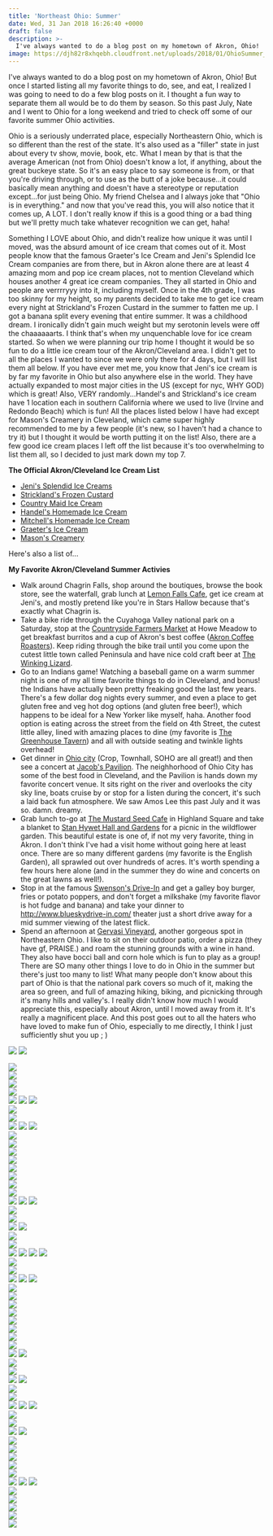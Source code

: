 ```yaml
---
title: 'Northeast Ohio: Summer'
date: Wed, 31 Jan 2018 16:26:40 +0000
draft: false
description: >-
  I've always wanted to do a blog post on my hometown of Akron, Ohio!
image: https://djh82r8xhqebh.cloudfront.net/uploads/2018/01/OhioSummer_Blog-77.jpg
---
```


I've always wanted to do a blog post on my hometown of Akron, Ohio! But once I started listing all my favorite things to do, see, and eat, I realized I was going to need to do a few blog posts on it. I thought a fun way to separate them all would be to do them by season. So this past July, Nate and I went to Ohio for a long weekend and tried to check off some of our favorite summer Ohio activities.

Ohio is a seriously underrated place, especially Northeastern Ohio, which is so different than the rest of the state. It's also used as a "filler" state in just about every tv show, movie, book, etc. What I mean by that is that the average American (not from Ohio) doesn't know a lot, if anything, about the great buckeye state. So it's an easy place to say someone is from, or that you're driving through, or to use as the butt of a joke because...it could basically mean anything and doesn't have a stereotype or reputation except...for just being Ohio. My friend Chelsea and I always joke that "Ohio is in everything." and now that you've read this, you will also notice that it comes up, A LOT. I don't really know if this is a good thing or a bad thing but we'll pretty much take whatever recognition we can get, haha!

Something I LOVE about Ohio, and didn't realize how unique it was until I moved, was the absurd amount of ice cream that comes out of it. Most people know that the famous Graeter's Ice Cream and Jeni's Splendid Ice Cream companies are from there, but in Akron alone there are at least 4 amazing mom and pop ice cream places, not to mention Cleveland which houses another 4 great ice cream companies. They all started in Ohio and people are verrrryyy into it, including myself. Once in the 4th grade, I was too skinny for my height, so my parents decided to take me to get ice cream every night at Strickland's Frozen Custard in the summer to fatten me up. I got a banana split every evening that entire summer. It was a childhood dream. I ironically didn't gain much weight but my serotonin levels were off the chaaaaaarts. I think that's when my unquenchable love for ice cream started. So when we were planning our trip home I thought it would be so fun to do a little ice cream tour of the Akron/Cleveland area. I didn't get to all the places I wanted to since we were only there for 4 days, but I will list them all below. If you have ever met me, you know that Jeni's ice cream is by far my favorite in Ohio but also anywhere else in the world. They have actually expanded to most major cities in the US (except for nyc, WHY GOD) which is great! Also, VERY randomly...Handel's and Strickland's ice cream have 1 location each in southern California where we used to live (Irvine and Redondo Beach) which is fun! All the places listed below I have had except for Mason's Creamery in Cleveland, which came super highly recommended to me by a few people (it's new, so I haven't had a chance to try it) but I thought it would be worth putting it on the list! Also, there are a few good ice cream places I left off the list because it's too overwhelming to list them all, so I decided to just mark down my top 7.

**The Official Akron/Cleveland Ice Cream List**

- [Jeni's Splendid Ice Creams](https://www.instagram.com/jenisicecreams/?hl=en)
- [Strickland's Frozen Custard](https://www.mystricklands.com/)
- [Country Maid Ice Cream](http://www.countrymaidicecream.com/)
- [Handel's Homemade Ice Cream](http://www.handelsicecream.com/)
- [Mitchell's Homemade Ice Cream](https://www.instagram.com/mitchellsicecream/)
- [Graeter's Ice Cream](https://www.graeters.com/)
- [Mason's Creamery](https://www.instagram.com/masonscreamery/)

Here's also a list of...

**My Favorite Akron/Cleveland Summer Activies**

- Walk around Chagrin Falls, shop around the boutiques, browse the book store, see the waterfall, grab lunch at [Lemon Falls Cafe](https://lemonfalls.com/), get ice cream at Jeni's, and mostly pretend like you're in Stars Hallow because that's exactly what Chagrin is.
- Take a bike ride through the Cuyahoga Valley national park on a Saturday, stop at the [Countryside Farmers Market](https://www.instagram.com/countrysideconservancy/) at Howe Meadow to get breakfast burritos and a cup of Akron's best coffee ([Akron Coffee Roasters](https://www.instagram.com/akroncoffeeroasters/?hl=en)). Keep riding through the bike trail until you come upon the cutest little town called Peninsula and have nice cold craft beer at [The Winking Lizard](https://www.instagram.com/winkinglizardtavern/).
- Go to an Indians game! Watching a baseball game on a warm summer night is one of my all time favorite things to do in Cleveland, and bonus! the Indians have actually been pretty freaking good the last few years. There's a few dollar dog nights every summer, and even a place to get gluten free and veg hot dog options (and gluten free beer!), which happens to be ideal for a New Yorker like myself, haha. Another food option is eating across the street from the field on 4th Street, the cutest little alley, lined with amazing places to dine (my favorite is [The Greenhouse Tavern](https://www.instagram.com/thegreenhousetavern/)) and all with outside seating and twinkle lights overhead!
- Get dinner in [Ohio city](http://www.ohiocity.org/) (Crop, Townhall, SOHO are all great!) and then see a concert at [Jacob's Pavilion](https://www.instagram.com/jacobspavilion/?hl=en). The neighhorhood of Ohio City has some of the best food in Cleveland, and the Pavilion is hands down my favorite concert venue. It sits right on the river and overlooks the city sky line, boats cruise by or stop for a listen during the concert, it's such a laid back fun atmosphere. We saw Amos Lee this past July and it was so. damn. dreamy.
- Grab lunch to-go at [The Mustard Seed Cafe](http://www.mustardseedmarket.com/) in Highland Square and take a blanket to [Stan Hywet Hall and Gardens](http://www.stanhywet.org/) for a picnic in the wildflower garden. This beautiful estate is one of, if not my very favorite, thing in Akron. I don't think I've had a visit home without going here at least once. There are so many different gardens (my favorite is the English Garden), all sprawled out over hundreds of acres. It's worth spending a few hours here alone (and in the summer they do wine and concerts on the great lawns as well!).
- Stop in at the famous [Swenson's Drive-In](https://www.instagram.com/swensonsdrivein/?hl=en) and get a galley boy burger, fries or potato poppers, and don't forget a milkshake (my favorite flavor is hot fudge and banana) and take your dinner to http://www.blueskydrive-in.com/ theater just a short drive away for a mid summer viewing of the latest flick.
- Spend an afternoon at [Gervasi Vineyard](https://www.instagram.com/gervasivineyard/?hl=en), another gorgeous spot in Northeastern Ohio. I like to sit on their outdoor patio, order a pizza (they have gf, PRAISE.) and roam the stunning grounds with a wine in hand. They also have bocci ball and corn hole which is fun to play as a group! There are SO many other things I love to do in Ohio in the summer but there's just too many to list! What many people don't know about this part of Ohio is that the national park covers so much of it, making the area so green, and full of amazing hiking, biking, and picnicking through it's many hills and valley's. I really didn't know how much I would appreciate this, especially about Akron, until I moved away from it. It's really a magnificent place. And this post goes out to all the haters who have loved to make fun of Ohio, especially to me directly, I think I just sufficiently shut you up ; )

![](https://djh82r8xhqebh.cloudfront.net/uploads/2018/01/OhioSummer_Blog-77.jpg) ![](https://djh82r8xhqebh.cloudfront.net/uploads/2018/01/OhioSummer_Blog-2.jpg) <div class="flex-ns mhn2-ns mb3"> <div class="ph2-ns w-50-ns"> ![](https://djh82r8xhqebh.cloudfront.net/uploads/2018/01/OhioSummer_Blog-5.jpg)</div> <div class="ph2-ns w-50-ns"> ![](https://djh82r8xhqebh.cloudfront.net/uploads/2018/01/OhioSummer_Blog-1.jpg)</div> </div> <div class="flex-ns mhn2-ns mb3"> <div class="ph2-ns w-50-ns"> ![](https://djh82r8xhqebh.cloudfront.net/uploads/2018/01/OhioSummer_Blog-3.jpg)</div> <div class="ph2-ns w-50-ns"> ![](https://djh82r8xhqebh.cloudfront.net/uploads/2018/01/OhioSummer_Blog-4.jpg)</div> </div> ![](https://djh82r8xhqebh.cloudfront.net/uploads/2018/01/OhioSummer_Blog-13.jpg) ![](https://djh82r8xhqebh.cloudfront.net/uploads/2018/01/OhioSummer_Blog-11.jpg) ![](https://djh82r8xhqebh.cloudfront.net/uploads/2018/01/OhioSummer_Blog-12.jpg) <div class="flex-ns mhn2-ns mb3"> <div class="ph2-ns w-50-ns"> ![](https://djh82r8xhqebh.cloudfront.net/uploads/2018/01/OhioSummer_Blog-10.jpg)</div> <div class="ph2-ns w-50-ns"> ![](https://djh82r8xhqebh.cloudfront.net/uploads/2018/01/OhioSummer_Blog-6.jpg)</div> </div> ![](https://djh82r8xhqebh.cloudfront.net/uploads/2018/01/OhioSummer_Blog-7.jpg) ![](https://djh82r8xhqebh.cloudfront.net/uploads/2018/01/OhioSummer_Blog-9.jpg) ![](https://djh82r8xhqebh.cloudfront.net/uploads/2018/01/OhioSummer_Blog-14.jpg) <div class="flex-ns mhn2-ns mb3"> <div class="ph2-ns w-50-ns"> ![](https://djh82r8xhqebh.cloudfront.net/uploads/2018/01/OhioSummer_Blog-15.jpg)</div> <div class="ph2-ns w-50-ns"> ![](https://djh82r8xhqebh.cloudfront.net/uploads/2018/01/OhioSummer_Blog-20.jpg)</div> </div> ![](https://djh82r8xhqebh.cloudfront.net/uploads/2018/01/OhioSummer_Blog-18.jpg) <div class="flex-ns mhn2-ns mb3"> <div class="ph2-ns w-50-ns"> ![](https://djh82r8xhqebh.cloudfront.net/uploads/2018/01/OhioSummer_Blog-19.jpg)</div> <div class="ph2-ns w-50-ns"> ![](https://djh82r8xhqebh.cloudfront.net/uploads/2018/01/OhioSummer_Blog-17.jpg)</div> </div> ![](https://djh82r8xhqebh.cloudfront.net/uploads/2018/01/OhioSummer_Blog-22.jpg) <div class="flex-ns mhn2-ns mb3"> <div class="ph2-ns w-50-ns"> ![](https://djh82r8xhqebh.cloudfront.net/uploads/2018/01/OhioSummer_Blog-21.jpg)</div> <div class="ph2-ns w-50-ns"> ![](https://djh82r8xhqebh.cloudfront.net/uploads/2018/01/OhioSummer_Blog-26.jpg)</div> </div> ![](https://djh82r8xhqebh.cloudfront.net/uploads/2018/01/OhioSummer_Blog-28.jpg) ![](https://djh82r8xhqebh.cloudfront.net/uploads/2018/01/OhioSummer_Blog-25.jpg) ![](https://djh82r8xhqebh.cloudfront.net/uploads/2018/01/OhioSummer_Blog-27.jpg) <div class="flex-ns mhn2-ns mb3"> <div class="ph2-ns w-50-ns"> ![](https://djh82r8xhqebh.cloudfront.net/uploads/2018/01/OhioSummer_Blog-30.jpg)</div> <div class="ph2-ns w-50-ns"> ![](https://djh82r8xhqebh.cloudfront.net/uploads/2018/01/OhioSummer_Blog-29.jpg)</div> </div> ![](https://djh82r8xhqebh.cloudfront.net/uploads/2018/01/OhioSummer_Blog-32.jpg) ![](https://djh82r8xhqebh.cloudfront.net/uploads/2018/01/OhioSummer_Blog-33.jpg) <div class="flex-ns mhn2-ns mb3"> <div class="ph2-ns w-50-ns"> ![](https://djh82r8xhqebh.cloudfront.net/uploads/2018/01/OhioSummer_Blog-34.jpg)</div> <div class="ph2-ns w-50-ns"> ![](https://djh82r8xhqebh.cloudfront.net/uploads/2018/01/OhioSummer_Blog-35.jpg)</div> </div> ![](https://djh82r8xhqebh.cloudfront.net/uploads/2018/01/OhioSummer_Blog-36.jpg) ![](https://djh82r8xhqebh.cloudfront.net/uploads/2018/01/OhioSummer_Blog-37.jpg) ![](https://djh82r8xhqebh.cloudfront.net/uploads/2018/01/OhioSummer_Blog-38.jpg) ![](https://djh82r8xhqebh.cloudfront.net/uploads/2018/01/OhioSummer_Blog-39.jpg) <div class="flex-ns mhn2-ns mb3"> <div class="ph2-ns w-50-ns"> ![](https://djh82r8xhqebh.cloudfront.net/uploads/2018/01/OhioSummer_Blog-42.jpg)</div> <div class="ph2-ns w-50-ns"> ![](https://djh82r8xhqebh.cloudfront.net/uploads/2018/01/OhioSummer_Blog-41.jpg)</div> </div> ![](https://djh82r8xhqebh.cloudfront.net/uploads/2018/01/OhioSummer_Blog-40.jpg) ![](https://djh82r8xhqebh.cloudfront.net/uploads/2018/01/OhioSummer_Blog-46.jpg) ![](https://djh82r8xhqebh.cloudfront.net/uploads/2018/01/OhioSummer_Blog-49.jpg) <div class="flex-ns mhn2-ns mb3"> <div class="ph2-ns w-50-ns"> ![](https://djh82r8xhqebh.cloudfront.net/uploads/2018/01/OhioSummer_Blog-50.jpg)</div> <div class="ph2-ns w-50-ns"> ![](https://djh82r8xhqebh.cloudfront.net/uploads/2018/01/OhioSummer_Blog-48.jpg)</div> </div> ![](https://djh82r8xhqebh.cloudfront.net/uploads/2018/01/OhioSummer_Blog-53.jpg) <div class="flex-ns mhn2-ns mb3"> <div class="ph2-ns w-50-ns"> ![](https://djh82r8xhqebh.cloudfront.net/uploads/2018/01/OhioSummer_Blog-51.jpg)</div> <div class="ph2-ns w-50-ns"> ![](https://djh82r8xhqebh.cloudfront.net/uploads/2018/01/OhioSummer_Blog-52.jpg)</div> </div> ![](https://djh82r8xhqebh.cloudfront.net/uploads/2018/01/OhioSummer_Blog-59.jpg) <div class="flex-ns mhn2-ns mb3"> <div class="ph2-ns w-50-ns"> ![](https://djh82r8xhqebh.cloudfront.net/uploads/2018/01/OhioSummer_Blog-54.jpg)</div> <div class="ph2-ns w-50-ns"> ![](https://djh82r8xhqebh.cloudfront.net/uploads/2018/01/OhioSummer_Blog-55.jpg)</div> </div> ![](https://djh82r8xhqebh.cloudfront.net/uploads/2018/01/OhioSummer_Blog-58.jpg) ![](https://djh82r8xhqebh.cloudfront.net/uploads/2018/01/OhioSummer_Blog-44.jpg) <div class="flex-ns mhn2-ns mb3"> <div class="ph2-ns w-50-ns"> ![](https://djh82r8xhqebh.cloudfront.net/uploads/2018/01/OhioSummer_Blog-43.jpg)</div> <div class="ph2-ns w-50-ns"> ![](https://djh82r8xhqebh.cloudfront.net/uploads/2018/01/OhioSummer_Blog-45.jpg)</div> </div> ![](https://djh82r8xhqebh.cloudfront.net/uploads/2018/01/OhioSummer_Blog-60.jpg) ![](https://djh82r8xhqebh.cloudfront.net/uploads/2018/01/OhioSummer_Blog-61.jpg) <div class="flex-ns mhn2-ns mb3"> <div class="ph2-ns w-50-ns"> ![](https://djh82r8xhqebh.cloudfront.net/uploads/2018/01/OhioSummer_Blog-64.jpg)</div> <div class="ph2-ns w-50-ns"> ![](https://djh82r8xhqebh.cloudfront.net/uploads/2018/01/OhioSummer_Blog-68.jpg)</div> </div> ![](https://djh82r8xhqebh.cloudfront.net/uploads/2018/01/OhioSummer_Blog-65.jpg) ![](https://djh82r8xhqebh.cloudfront.net/uploads/2018/01/OhioSummer_Blog-66.jpg) ![](https://djh82r8xhqebh.cloudfront.net/uploads/2018/01/OhioSummer_Blog-63.jpg) <div class="flex-ns mhn2-ns mb3"> <div class="ph2-ns w-50-ns"> ![](https://djh82r8xhqebh.cloudfront.net/uploads/2018/01/OhioSummer_Blog-67.jpg)</div> <div class="ph2-ns w-50-ns"> ![](https://djh82r8xhqebh.cloudfront.net/uploads/2018/01/OhioSummer_Blog-70.jpg)</div> </div> ![](https://djh82r8xhqebh.cloudfront.net/uploads/2018/01/OhioSummer_Blog-71.jpg) ![](https://djh82r8xhqebh.cloudfront.net/uploads/2018/01/OhioSummer_Blog-72.jpg) <div class="flex-ns mhn2-ns mb3"> <div class="ph2-ns w-50-ns"> ![](https://djh82r8xhqebh.cloudfront.net/uploads/2018/01/OhioSummer_Blog-73.jpg)</div> <div class="ph2-ns w-50-ns"> ![](https://djh82r8xhqebh.cloudfront.net/uploads/2018/01/OhioSummer_Blog-75.jpg)</div> </div> ![](https://djh82r8xhqebh.cloudfront.net/uploads/2018/01/OhioSummer_Blog-78.jpg) <div class="flex-ns mhn2-ns mb3"> <div class="ph2-ns w-50-ns"> ![](https://djh82r8xhqebh.cloudfront.net/uploads/2018/01/OhioSummer_Blog-81.jpg)</div> <div class="ph2-ns w-50-ns"> ![](https://djh82r8xhqebh.cloudfront.net/uploads/2018/01/OhioSummer_Blog-80.jpg)</div> </div> ![](https://djh82r8xhqebh.cloudfront.net/uploads/2018/01/OhioSummer_Blog-82.jpg) ![](https://djh82r8xhqebh.cloudfront.net/uploads/2018/01/OhioSummer_Blog-83.jpg) ![](https://djh82r8xhqebh.cloudfront.net/uploads/2018/01/OhioSummer_Blog-87.jpg) <div class="flex-ns mhn2-ns mb3"> <div class="ph2-ns w-50-ns"> ![](https://djh82r8xhqebh.cloudfront.net/uploads/2018/01/OhioSummer_Blog-92.jpg)</div> <div class="ph2-ns w-50-ns"> ![](https://djh82r8xhqebh.cloudfront.net/uploads/2018/01/OhioSummer_Blog-89.jpg)</div> </div> ![](https://djh82r8xhqebh.cloudfront.net/uploads/2018/01/OhioSummer_Blog-93.jpg) <div class="flex-ns mhn2-ns mb3"> <div class="ph2-ns w-50-ns"> ![](https://djh82r8xhqebh.cloudfront.net/uploads/2018/01/OhioSummer_Blog-90.jpg)</div> <div class="ph2-ns w-50-ns"> ![](https://djh82r8xhqebh.cloudfront.net/uploads/2018/01/OhioSummer_Blog-91.jpg)</div> </div>